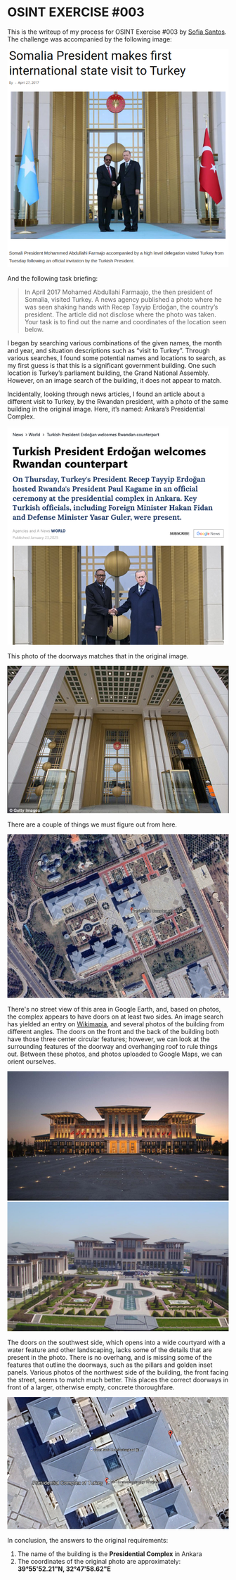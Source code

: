 # OSINT EXERCISE #003

This is the writeup of my process for OSINT Exercise #003 by [Sofia Santos](gralhix.com). The challenge was accompanied by the following image:

![The original image, a screenshot of a news article with a photo of the presidents of Somalia and Turkey.](/docs/assets/osint003/osintexercise003.webp)

And the following task briefing:

> In April 2017 Mohamed Abdullahi Farmaajo, the then president of Somalia, visited Turkey. A news agency published a photo where he was seen shaking hands with Recep Tayyip Erdoğan, the country’s president. The article did not disclose where the photo was taken. Your task is to find out the name and coordinates of the location seen below.

I began by searching various combinations of the given names, the month and year, and situation descriptions such as “visit to Turkey”. Through various searches, I found some potential names and locations to search, as my first guess is that this is a significant government building. One such location is Turkey’s parliament building, the Grand National Assembly. However, on an image search of the building, it does not appear to match.

Incidentally, looking through news articles, I found an article about a different visit to Turkey, by the Rwandan president, with a photo of the same building in the original image. Here, it’s named: Ankara’s Presidential Complex.

![A screenshot of a different news article, but with a photo in front of the same doorway.](/docs/assets/osint003/newsarticle.png)

This photo of the doorways matches that in the original image.

![A clear photo of the doorway details, which match the original image.](/docs/assets/osint003/complexdoors.png)

There are a couple of things we must figure out from here. 

![An overhead shot of the Presidential Complex.](/docs/assets/osint003/complexoverhead.png)

There's no street view of this area in Google Earth, and, based on photos, the complex appears to have doors on at least two sides. An image search has yielded an entry on [Wikimapia](https://wikimapia.org/25783996/Presidential-Palace-of-the-Republic-of-Turkey), and several photos of the building from different angles. The doors on the front and the back of the building both have those three center circular features; however, we can look at the surrounding features of the doorway and overhanging roof to rule things out. Between these photos, and photos uploaded to Google Maps, we can orient ourselves.

![The front courtyard of the Presidential Complex, with wide and empty space.](/docs/assets/osint003/complexfront.png)
![The back courtyard of the Presidential Complex, with a pond and additional landscaping.](/docs/assets/osint003/complexback.png)

The doors on the southwest side, which opens into a wide courtyard with a water feature and other landscaping, lacks some of the details that are present in the photo. There is no overhang, and is missing some of the features that outline the doorways, such as the pillars and golden inset panels. Various photos of the northwest side of the building, the front facing the street, seems to match much better. This places the correct doorways in front of a larger, otherwise empty, concrete thoroughfare. 

![An overhead shot of the Presidiental Complex, with a marker at the front of the building approximately where the original photo was taken.](/docs/assets/osint003/finallocation.png)

In conclusion, the answers to the original requirements:

1) The name of the building is the **Presidential Complex** in Ankara
2) The coordinates of the original photo are approximately:  **39°55'52.21"N,  32°47'58.62"E**
